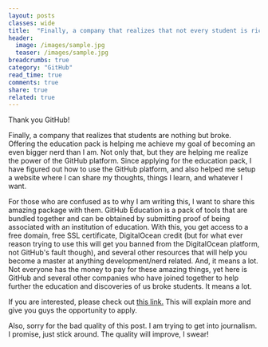 ```yaml
---
layout: posts
classes: wide
title:  "Finally, a company that realizes that not every student is rich."
header:
  image: /images/sample.jpg
  teaser: /images/sample.jpg
breadcrumbs: true
category: "GitHub"
read_time: true
comments: true
share: true
related: true
---
```




Thank you GitHub!

Finally, a company that realizes that students are nothing but broke. Offering the education pack is helping me achieve my goal of becoming an even bigger nerd than I am. Not only that, but they are helping me realize the power of the GitHub platform. Since applying for the education pack, I have figured out how to use the GitHub platform, and also helped me setup a website where I can share my thoughts, things I learn, and whatever I want.

For those who are confused as to why I am writing this, I want to share this amazing package with them. GitHub Education is a pack of tools that are bundled together and can be obtained by submitting proof of being associated with an institution of education. With this, you get access to a free domain, free SSL certificate, DigitalOcean credit (but for what ever reason trying to use this will get you banned from the DigitalOcean platform, not GitHub&#39;s fault though), and several other resources that will help you become a master at anything development/nerd related. And, it means a lot. Not everyone has the money to pay for these amazing things, yet here is GitHub and several other companies who have joined together to help further the education and discoveries of us broke students. It means a lot.

If you are interested, please check out [this link.](https://education.github.com/) This will explain more and give you guys the opportunity to apply.

Also, sorry for the bad quality of this post. I am trying to get into journalism. I promise, just stick around. The quality will improve, I swear!
